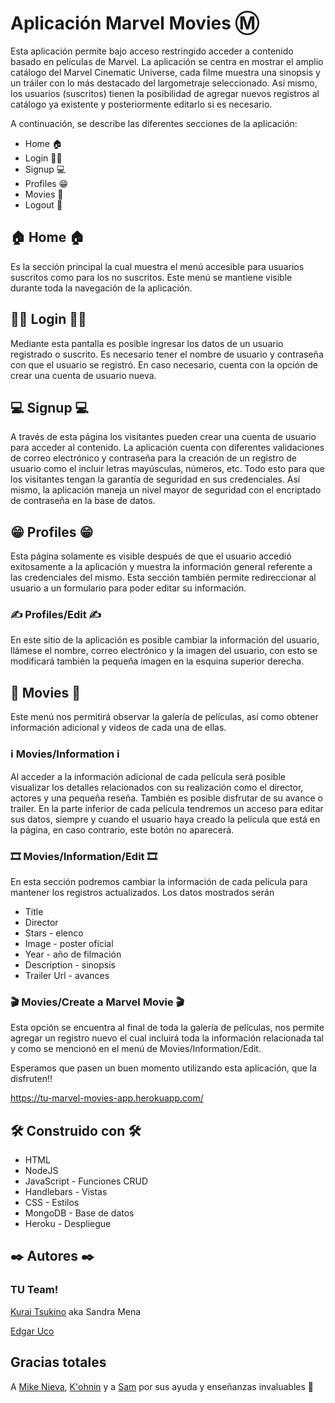 # Aplicación Marvel Movies Ⓜ️

Esta aplicación permite bajo acceso restringido acceder a contenido basado en películas de Marvel.
La aplicación se centra en mostrar el amplio catálogo del Marvel Cinematic Universe, cada filme muestra una sinopsis y un tráiler con lo más destacado del largometraje seleccionado.
Así mismo, los usuarios (suscritos) tienen la posibilidad de agregar nuevos registros al catálogo ya existente y posteriormente editarlo si es necesario.

A continuación, se describe las diferentes secciones de la aplicación:
* Home 🏠
* Login 👩‍💻
* Signup 💻
* Profiles 😁
* Movies 🎥
* Logout 🚪

## 🏠 Home 🏠

Es la sección principal la cual muestra el menú accesible para usuarios suscritos como para los no suscritos. 
Este menú se mantiene visible durante toda la navegación de la aplicación.

## 👩‍💻 Login 👩‍💻

Mediante esta pantalla es posible ingresar los datos de un usuario registrado o suscrito. 
Es necesario tener el nombre de usuario y contraseña con que el usuario se registró.
En caso necesario, cuenta con la opción de crear una cuenta de usuario nueva.

## 💻 Signup 💻

A través de esta página los visitantes pueden crear una  cuenta de usuario para acceder al contenido. 
La aplicación cuenta con diferentes validaciones de correo electrónico y contraseña para la creación de un registro de usuario como el incluir letras mayúsculas, números, etc. 
Todo esto para que los visitantes tengan la garantía de seguridad en sus credenciales. 
Así mismo, la aplicación maneja un nivel mayor de seguridad con el encriptado de contraseña en la base de datos.

## 😁 Profiles 😁

Esta página solamente es visible después de que el usuario accedió exitosamente a la aplicación y muestra la información general referente a las credenciales del mismo.
Esta sección también permite redireccionar al usuario a un formulario para poder editar su información.
 
### ✍️ Profiles/Edit ✍️

En este sitio de la aplicación es posible cambiar la información del usuario, llámese el nombre, correo electrónico y la imagen del usuario, con esto se modificará también la pequeña imagen en la esquina superior derecha.

## 🎥 Movies 🎥

Este menú nos permitirá observar la galería de películas, así como obtener información adicional y videos de cada una de ellas.
 
### ℹ️ Movies/Information ℹ️

Al acceder a la información adicional de cada película será posible visualizar los detalles relacionados con su realización como el director, actores y una pequeña reseña.
También es posible disfrutar de su avance o trailer.
En la parte inferior de cada película tendremos un acceso para editar sus datos, siempre y cuando el usuario haya creado la película que está en la página, en caso contrario, este botón no aparecerá.

### 🎞 Movies/Information/Edit 🎞

En esta sección podremos cambiar la información de cada película para mantener los registros actualizados. 
Los datos mostrados serán 
* Title
* Director
* Stars - elenco 
* Image - poster oficial 
* Year - año de filmación 
* Description - sinopsis 
* Trailer Url - avances
 
### 🎬 Movies/Create a Marvel Movie 🎬

Esta opción se encuentra al final de toda la galería de películas, nos permite agregar un registro nuevo el cual incluirá toda la información relacionada tal y como se mencionó en el menú de Movies/Information/Edit.

Esperamos que pasen un buen momento utilizando esta aplicación, que la disfruten!!

https://tu-marvel-movies-app.herokuapp.com/

## 🛠 Construido con 🛠

* HTML
* NodeJS
* JavaScript - Funciones CRUD
* Handlebars - Vistas
* CSS - Estilos
* MongoDB - Base de datos
* Heroku - Despliegue

## ✒️ Autores ✒️
### TU Team!
[Kurai Tsukino](https://github.com/KuraiTsukino) aka Sandra Mena

[Edgar Uco](https://github.com/Ed-Uco) 

## Gracias totales

A [Mike Nieva](https://github.com/mikenieva), [K'ohnin](https://github.com/konhin2) y a [Sam](https://github.com/ta-web-mex) por sus ayuda y enseñanzas invaluables 🥰
